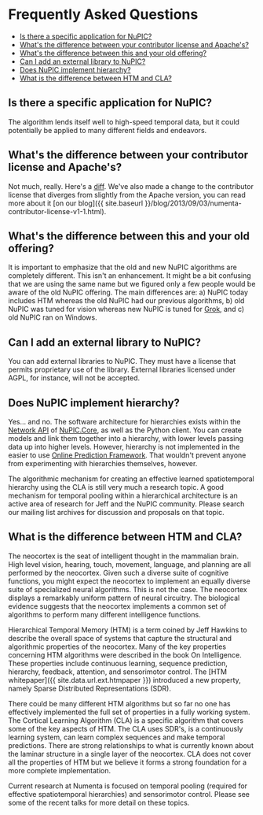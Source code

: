 # Frequently Asked Questions

* <i></i> [Is there a specific application for NuPIC?](#is-there-a-specific-application-for-nupic)
* <i></i> [What's the difference between your contributor license and Apache's?](#whats-the-difference-between-your-contributor-license-and-apaches)
* <i></i> [What's the difference between this and your old offering?](#whats-the-difference-between-this-and-your-old-offering)
* <i></i> [Can I add an external library to NuPIC?](#can-i-add-an-external-library-to-nupic)
* <i></i> [Does NuPIC implement hierarchy?](#does-nupic-implement-hierarchy)
* <i></i> [What is the difference between HTM and CLA?](#what-is-the-difference-between-htm-and-cla)

## Is there a specific application for NuPIC?

The algorithm lends itself well to high-speed temporal data, but it could potentially be applied to many different fields and endeavors.


## What's the difference between your contributor license and Apache's?

Not much, really. Here's a [diff](http://www.diffchecker.com/tas54ez4). We've also made a change to the contributor license that diverges from slightly from the Apache version, you can read more about it [on our blog]({{ site.baseurl }}/blog/2013/09/03/numenta-contributor-license-v1-1.html).


## What's the difference between this and your old offering?

It is important to emphasize that the old and new NuPIC algorithms are completely different.  This isn't an enhancement.  It might be a bit confusing that we are using the same name but we figured only a few people would be aware of the old NuPIC offering. The main differences are: a) NuPIC today includes HTM whereas the old NuPIC had our previous algorithms, b) old NuPIC was tuned for vision whereas new NuPIC is tuned for [Grok](http://groksolutions.com/product.html), and c) old NuPIC ran on Windows.


## Can I add an external library to NuPIC?

You can add external libraries to NuPIC. They must have a license that permits proprietary use of the library. External libraries licensed under AGPL, for instance, will not be accepted.

## Does NuPIC implement hierarchy?

Yes... and no. The software architecture for hierarchies exists within the [Network API](https://github.com/numenta/nupic/wiki/NuPIC-Core-Network-API) of [NuPIC.Core](https://github.com/numenta/nupic.core), as well as the Python client. You can create models and link them together into a hierarchy, with lower levels passing data up into higher levels. However, hierarchy is not implemented in the easier to use [Online Prediction Framework](https://github.com/numenta/nupic/wiki/Online-Prediction-Framework). That wouldn't prevent anyone from experimenting with hierarchies themselves, however.

The algorithmic mechanism for creating an effective learned spatiotemporal hierarchy using the CLA is still very much a research topic. A good mechanism for temporal pooling within a hierarchical architecture is an active area of research for Jeff and the NuPIC community. Please search our mailing list archives for discussion and proposals on that topic.

## What is the difference between HTM and CLA?

The neocortex is the seat of intelligent thought in the mammalian brain. High level vision, hearing, touch, movement, language, and planning are all performed by the neocortex. Given such a diverse suite of cognitive functions, you might expect the neocortex to implement an equally diverse suite of specialized neural algorithms. This is not the case. The neocortex displays a remarkably uniform pattern of neural circuitry. The biological evidence suggests that the neocortex implements a common set of algorithms to perform many different intelligence functions.

Hierarchical Temporal Memory (HTM) is a term coined by Jeff Hawkins to describe the overall space of systems that capture the structural and algorithmic properties of the neocortex. Many of the key properties concerning HTM algorithms were described in the book On Intelligence. These properties include continuous learning, sequence prediction, hierarchy, feedback, attention, and sensorimotor control. The [HTM whitepaper]({{ site.data.url.ext.htmpaper }}) introduced a new property, namely Sparse Distributed Representations (SDR).

There could be many different HTM algorithms but so far no one has effectively implemented the full set of properties in a fully working system. The Cortical Learning Algorithm (CLA) is a specific algorithm that covers some of the key aspects of HTM. The CLA uses SDR's, is a continuously learning system, can learn complex sequences and make temporal predictions. There are strong relationships to what is currently known about the laminar structure in a single layer of the neocortex. CLA does not cover all the properties of HTM but we believe it forms a strong foundation for a more complete implementation.

Current research at Numenta is focused on temporal pooling (required for effective spatiotemporal hierarchies) and sensorimotor control. Please see some of the recent talks for more detail on these topics.
